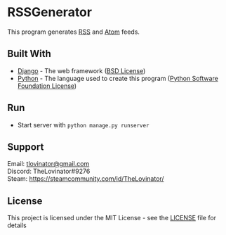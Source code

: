 # RSSGenerator
This program generates [RSS](https://en.wikipedia.org/wiki/RSS) and [Atom](https://en.wikipedia.org/wiki/Atom_(Web_standard)) feeds.


## Built With
* [Django](https://www.djangoproject.com/) - The web framework ([BSD License](https://github.com/django/django/blob/master/LICENSE)) 
* [Python](https://www.python.org/) - The language used to create this program ([Python Software Foundation License](https://docs.python.org/3/license.html))

## Run
* Start server with `python manage.py runserver`

## Support

Email: tlovinator@gmail.com  
Discord: TheLovinator#9276  
Steam: https://steamcommunity.com/id/TheLovinator/  


## License
This project is licensed under the MIT License - see the [LICENSE](LICENSE) file for details
